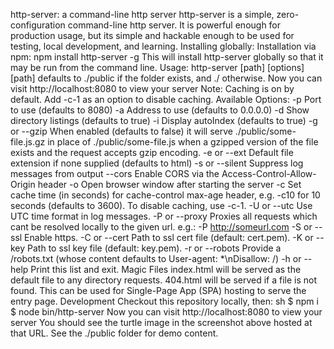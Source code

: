 http-server: a command-line http server http-server is a simple, zero-configuration command-line http server. It is powerful enough for production usage, but its simple and hackable enough to be used for testing, local development, and learning. Installing globally: Installation via npm: npm install http-server -g This will install http-server globally so that it may be run from the command line. Usage: http-server [path] [options] [path] defaults to ./public if the folder exists, and ./ otherwise. Now you can visit http://localhost:8080 to view your server Note: Caching is on by default. Add -c-1 as an option to disable caching. Available Options: -p Port to use (defaults to 8080) -a Address to use (defaults to 0.0.0.0) -d Show directory listings (defaults to true) -i Display autoIndex (defaults to true) -g or --gzip When enabled (defaults to false) it will serve ./public/some-file.js.gz in place of ./public/some-file.js when a gzipped version of the file exists and the request accepts gzip encoding. -e or --ext Default file extension if none supplied (defaults to html) -s or --silent Suppress log messages from output --cors Enable CORS via the Access-Control-Allow-Origin header -o Open browser window after starting the server -c Set cache time (in seconds) for cache-control max-age header, e.g. -c10 for 10 seconds (defaults to 3600). To disable caching, use -c-1. -U or --utc Use UTC time format in log messages. -P or --proxy Proxies all requests which cant be resolved locally to the given url. e.g.: -P http://someurl.com -S or --ssl Enable https. -C or --cert Path to ssl cert file (default: cert.pem). -K or --key Path to ssl key file (default: key.pem). -r or --robots Provide a /robots.txt (whose content defaults to User-agent: *\nDisallow: /) -h or --help Print this list and exit. Magic Files index.html will be served as the default file to any directory requests. 404.html will be served if a file is not found. This can be used for Single-Page App (SPA) hosting to serve the entry page. Development Checkout this repository locally, then: sh $ npm i $ node bin/http-server Now you can visit http://localhost:8080 to view your server You should see the turtle image in the screenshot above hosted at that URL. See the ./public folder for demo content.